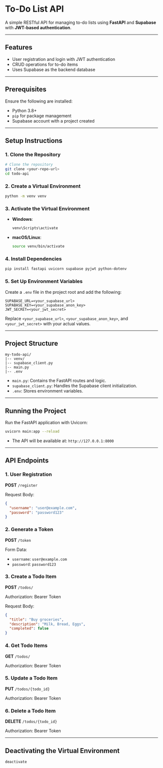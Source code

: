 # To-Do List API

A simple RESTful API for managing to-do lists using **FastAPI** and **Supabase** with **JWT-based authentication**.

---

## Features

- User registration and login with JWT authentication
- CRUD operations for to-do items
- Uses Supabase as the backend database

---

## Prerequisites

Ensure the following are installed:

- Python 3.8+
- `pip` for package management
- Supabase account with a project created

---

## Setup Instructions

### 1. Clone the Repository

```bash
# Clone the repository
git clone <your-repo-url>
cd todo-api
```

### 2. Create a Virtual Environment

```bash
python -m venv venv
```

### 3. Activate the Virtual Environment

- **Windows**:
  ```bash
  venv\Scripts\activate
  ```
- **macOS/Linux**:
  ```bash
  source venv/bin/activate
  ```

### 4. Install Dependencies

```bash
pip install fastapi uvicorn supabase pyjwt python-dotenv
```

### 5. Set Up Environment Variables

Create a `.env` file in the project root and add the following:

```
SUPABASE_URL=<your_supabase_url>
SUPABASE_KEY=<your_supabase_anon_key>
JWT_SECRET=<your_jwt_secret>
```

Replace `<your_supabase_url>`, `<your_supabase_anon_key>`, and `<your_jwt_secret>` with your actual values.

---

## Project Structure

```
my-todo-api/
|-- venv/
|-- supabase_client.py
|-- main.py
|-- .env
```

- `main.py`: Contains the FastAPI routes and logic.
- `supabase_client.py`: Handles the Supabase client initialization.
- `.env`: Stores environment variables.

---

## Running the Project

Run the FastAPI application with Uvicorn:

```bash
uvicorn main:app --reload
```

- The API will be available at: `http://127.0.0.1:8000`

---

## API Endpoints

### 1. **User Registration**

**POST** `/register`

Request Body:

```json
{
  "username": "user@example.com",
  "password": "password123"
}
```

### 2. **Generate a Token**

**POST** `/token`

Form Data:

- `username`: `user@example.com`
- `password`: `password123`

### 3. **Create a Todo Item**

**POST** `/todos/`

Authorization: Bearer Token

Request Body:

```json
{
  "title": "Buy groceries",
  "description": "Milk, Bread, Eggs",
  "completed": false
}
```

### 4. **Get Todo Items**

**GET** `/todos/`

Authorization: Bearer Token

### 5. **Update a Todo Item**

**PUT** `/todos/{todo_id}`

Authorization: Bearer Token

### 6. **Delete a Todo Item**

**DELETE** `/todos/{todo_id}`

Authorization: Bearer Token

---

## Deactivating the Virtual Environment

```bash
deactivate
```

